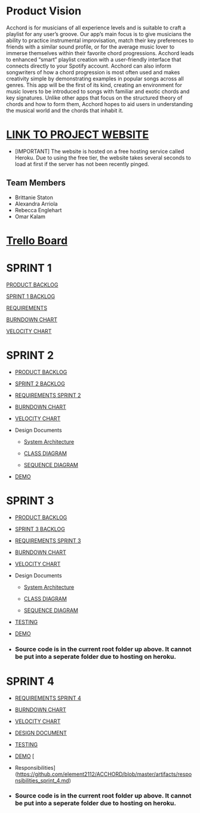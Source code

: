 # Product Vision

Acchord is for musicians of all experience levels and is suitable to craft a playlist for any user’s groove. Our app’s main focus is to give musicians the ability to practice instrumental improvisation, match their key preferences to friends with a similar sound profile, or for the average music lover to immerse themselves  within their favorite chord progressions. Acchord leads to enhanced “smart” playlist creation with a user-friendly interface that connects directly to your Spotify account. Acchord can also inform songwriters of how a chord progression is most often used and makes creativity simple by demonstrating examples in popular songs across all genres. This app will be the first of its kind, creating an environment for music lovers to be introduced to songs with familiar and exotic chords and key signatures.  Unlike other apps that focus on the structured theory of chords and how to form them, Acchord hopes to aid users in understanding the musical world and the chords that inhabit it.

# [LINK TO PROJECT WEBSITE](http://acchord.herokuapp.com/)

* [IMPORTANT] The website is hosted on a free hosting service called Heroku. Due to using the free tier, the website takes several seconds to load at first if the server has not been recently pinged.

## Team Members
* Brittanie Staton
* Alexandra Arriola
* Rebecca Englehart
* Omar Kalam

# [Trello Board](https://trello.com/b/8bv1SEPT/acchord-cop4331c)

# SPRINT 1

[PRODUCT BACKLOG](https://github.com/element2112/ACCHORD/blob/brittanie/artifacts/product_backlog.md)

[SPRINT 1 BACKLOG](https://github.com/element2112/ACCHORD/blob/brittanie/artifacts/sprint1_backlog.md)

[REQUIREMENTS](https://github.com/element2112/ACCHORD/blob/master/artifacts/requirements_sprint2.md)

[BURNDOWN CHART](https://docs.google.com/spreadsheets/d/1jwY23aKp-SBeTWEQvvxbFxrARaL_17rtB4vL2Oa2BW4/edit?usp=sharing)

[VELOCITY CHART](https://docs.google.com/spreadsheets/d/1gboh-OFFhgyA-l6hTHtJ6xIffrOeYGIaOCYFcc1xCF8/edit?usp=sharing)

# SPRINT 2

* [PRODUCT BACKLOG](https://github.com/element2112/ACCHORD/blob/brittanie/artifacts/product_backlog.md)

* [SPRINT 2 BACKLOG](https://github.com/element2112/ACCHORD/blob/master/artifacts/sprint2_backlog.md)

* [REQUIREMENTS SPRINT 2](https://github.com/element2112/ACCHORD/blob/master/artifacts/requirements_sprint2.md)

* [BURNDOWN CHART](https://docs.google.com/spreadsheets/d/1yK5-0wIXfEaJPpLl3a02o0i_WUHYtXOKvfO3BedfQ7o/edit?usp=sharing)

* [VELOCITY CHART](https://docs.google.com/spreadsheets/d/1gboh-OFFhgyA-l6hTHtJ6xIffrOeYGIaOCYFcc1xCF8/edit?usp=sharing)

* Design Documents

  * [System Architecture](https://github.com/element2112/ACCHORD/blob/master/artifacts/architecture.md)

  * [CLASS DIAGRAM](https://github.com/element2112/ACCHORD/blob/master/artifacts/class_diagram.md)

  * [SEQUENCE DIAGRAM](https://github.com/element2112/ACCHORD/blob/master/artifacts/sequence_diagram.md)

   
   
  
 * [DEMO](https://www.youtube.com/watch?v=HwR01Kzx-SM)

# SPRINT 3

* [PRODUCT BACKLOG](https://github.com/element2112/ACCHORD/blob/master/artifacts/product_backlog.md)

* [SPRINT 3 BACKLOG](https://github.com/element2112/ACCHORD/blob/master/artifacts/sprint3_backlog.md)

* [REQUIREMENTS SPRINT 3](https://github.com/element2112/ACCHORD/blob/master/artifacts/requirements_sprint3.md)

* [BURNDOWN CHART](https://docs.google.com/spreadsheets/d/1gboh-OFFhgyA-l6hTHtJ6xIffrOeYGIaOCYFcc1xCF8/edit#gid=564703038)

* [VELOCITY CHART](https://docs.google.com/spreadsheets/d/1gboh-OFFhgyA-l6hTHtJ6xIffrOeYGIaOCYFcc1xCF8/edit#gid=0)

* Design Documents

  * [System Architecture](https://github.com/element2112/ACCHORD/blob/master/artifacts/architecture.md)

  * [CLASS DIAGRAM](https://github.com/element2112/ACCHORD/blob/master/artifacts/class_diagram.md)

  * [SEQUENCE DIAGRAM](https://github.com/element2112/ACCHORD/tree/master/artifacts)
   
* [TESTING](https://github.com/element2112/ACCHORD/blob/master/artifacts/testing.md)
 
* [DEMO](https://www.youtube.com/watch?v=OOsKVusU7Es)
  
 * ### Source code is in the current root folder up above. It cannot be put into a seperate folder due to hosting on heroku.
 


# SPRINT 4

* [REQUIREMENTS SPRINT 4](https://github.com/element2112/ACCHORD/blob/master/artifacts/requirements_sprint4.md)

* [BURNDOWN CHART](https://docs.google.com/spreadsheets/d/1gboh-OFFhgyA-l6hTHtJ6xIffrOeYGIaOCYFcc1xCF8/edit#gid=461865848)

* [VELOCITY CHART](https://docs.google.com/spreadsheets/d/1gboh-OFFhgyA-l6hTHtJ6xIffrOeYGIaOCYFcc1xCF8/edit#gid=0)

* [DESIGN DOCUMENT]()

* [TESTING](https://github.com/element2112/ACCHORD/blob/master/artifacts/testing.md)

* [DEMO](https://youtu.be/M_-O_bU3_QE)
 [
* Responsibilities](https://github.com/element2112/ACCHORD/blob/master/artifacts/responsibilities_sprint_4.md)
  
 * ### Source code is in the current root folder up above. It cannot be put into a seperate folder due to hosting on heroku.
  

 
 


